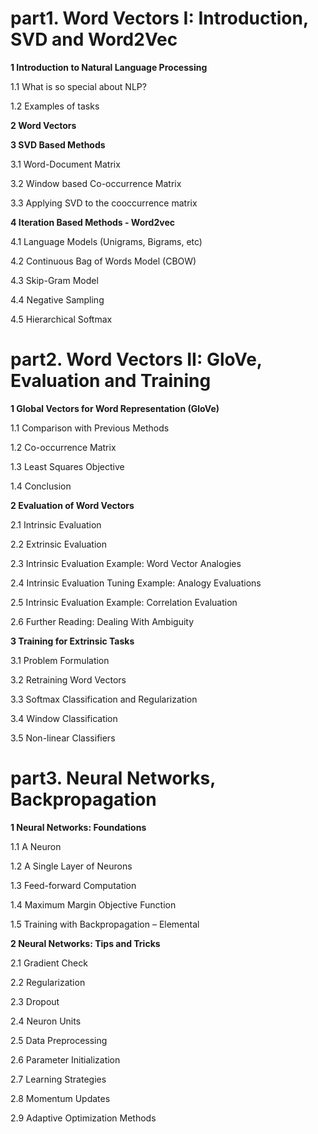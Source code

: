 # part1. Word Vectors I: Introduction, SVD and Word2Vec

**1 Introduction to Natural Language Processing**

1.1 What is so special about NLP?

1.2 Examples of tasks

**2 Word Vectors**

**3 SVD Based Methods**

3.1 Word-Document Matrix

3.2 Window based Co-occurrence Matrix

3.3 Applying SVD to the cooccurrence matrix

**4 Iteration Based Methods - Word2vec**

4.1 Language Models (Unigrams, Bigrams, etc)

4.2 Continuous Bag of Words Model (CBOW)

4.3 Skip-Gram Model

4.4 Negative Sampling

4.5 Hierarchical Softmax



# part2. Word Vectors II: GloVe, Evaluation and Training 

**1 Global Vectors for Word Representation (GloVe)**

1.1 Comparison with Previous Methods

1.2 Co-occurrence Matrix

1.3 Least Squares Objective

1.4 Conclusion

**2 Evaluation of Word Vectors**

2.1 Intrinsic Evaluation

2.2 Extrinsic Evaluation

2.3 Intrinsic Evaluation Example: Word Vector Analogies

2.4 Intrinsic Evaluation Tuning Example: Analogy Evaluations

2.5 Intrinsic Evaluation Example: Correlation Evaluation

2.6 Further Reading: Dealing With Ambiguity

**3 Training for Extrinsic Tasks**

3.1 Problem Formulation

3.2 Retraining Word Vectors

3.3 Softmax Classification and Regularization

3.4 Window Classification

3.5 Non-linear Classifiers



# part3. Neural Networks, Backpropagation 

**1 Neural Networks: Foundations**

1.1 A Neuron

1.2 A Single Layer of Neurons

1.3 Feed-forward Computation

1.4 Maximum Margin Objective Function

1.5 Training with Backpropagation – Elemental

**2 Neural Networks: Tips and Tricks**

2.1 Gradient Check

2.2 Regularization

2.3 Dropout

2.4 Neuron Units

2.5 Data Preprocessing

2.6 Parameter Initialization

2.7 Learning Strategies

2.8 Momentum Updates

2.9 Adaptive Optimization Methods

